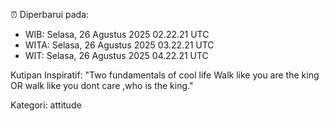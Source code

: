 ⏰ Diperbarui pada:
- WIB: Selasa, 26 Agustus 2025 02.22.21 UTC
- WITA: Selasa, 26 Agustus 2025 03.22.21 UTC
- WIT: Selasa, 26 Agustus 2025 04.22.21 UTC

Kutipan Inspiratif:
"Two fundamentals of cool life  Walk like you are the king OR walk like you dont care ,who is the king."


Kategori: attitude

